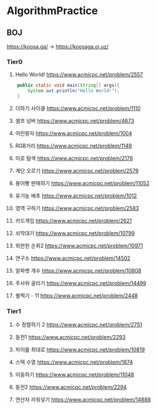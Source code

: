 # AlgorithmPractice 

## BOJ
https://koosa.ga/ -> https://koosaga.oj.uz/
### Tier0
1. Hello World!
https://www.acmicpc.net/problem/2557
~~~ Java
	public static void main(String[] args){
		System.out.println("Hello World!");
	}
~~~

2. 더하기 사이클
https://www.acmicpc.net/problem/1110

3. 셀프 넘버
https://www.acmicpc.net/problem/4673

4. 어린왕자
https://www.acmicpc.net/problem/1004

5. RGB거리
https://www.acmicpc.net/problem/1149

6. 미로 탐색
https://www.acmicpc.net/problem/2178

7. 계단 오르기
https://www.acmicpc.net/problem/2579

8. 붕어빵 판매하기
https://www.acmicpc.net/problem/11052

9. 유기농 배추
https://www.acmicpc.net/problem/1012

10. 영역 구하기
https://www.acmicpc.net/problem/2583

11. 카드게임
https://www.acmicpc.net/problem/2621

12. 쇠막대기
https://www.acmicpc.net/problem/10799

13. 외판원 순회2
https://www.acmicpc.net/problem/10971

14. 연구소
https://www.acmicpc.net/problem/14502

15. 알파벳 개수
https://www.acmicpc.net/problem/10808

16. 주사위 굴리기
https://www.acmicpc.net/problem/14499

17. 별찍기 - 11
https://www.acmicpc.net/problem/2448

### Tier1

1. 수 정렬하기 2
https://www.acmicpc.net/problem/2751

2. 동전1
https://www.acmicpc.net/problem/2293

3. 차이를 최대로
https://www.acmicpc.net/problem/10819

4. 스택 수열
https://www.acmicpc.net/problem/1874

5. 이동하기
https://www.acmicpc.net/problem/11048

6. 동전2
https://www.acmicpc.net/problem/2294

7. 연산자 끼워넣기
https://www.acmicpc.net/problem/14888

